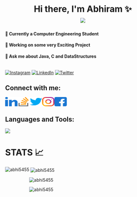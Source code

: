 <h1 align="center">Hi there, I'm Abhiram ✨
  <div>
  <img src="https://media.giphy.com/media/3wsrhM8EFqSprUAxbv/giphy.gif" width="100"/>
  </div>
</h3>

#### 🌱  Currently a Computer Engineering Student<br>
#### 🔭  Working on some very Exciting Project<br>
#### 💬 Ask me about Java, C and DataStructures<br><br>

[![Instagram](https://img.shields.io/badge/Instagram-%23E4405F.svg?logo=Instagram&logoColor=white)](https://instagram.com/panthera_tigriz_) 
[![LinkedIn](https://img.shields.io/badge/LinkedIn-%230077B5.svg?logo=linkedin&logoColor=white)](https://www.linkedin.com/in/abhi5455/) 
[![Twitter](https://img.shields.io/badge/Twitter-%231DA1F2.svg?logo=Twitter&logoColor=white)](https://twitter.com/_Abhiram_Ashok_)
<!--/div><h3 align="left">Connect with me:</h3-->
## Connect with me: 

<p align="left">
<a href="https://www.linkedin.com/in/abhi5455/" target="blank"><img align="center" src="https://raw.githubusercontent.com/teamedwardforever/Readme-Generator/71f25dd8b98329b168142a6b782a107b75eab178/svg/Social/linked-in-alt.svg" alt="abhiram-ashok" height="30" width="40" /></a><a href="https://stackoverflow.com/users/22901036" target="blank"><img align="center" src="https://raw.githubusercontent.com/teamedwardforever/Readme-Generator/71f25dd8b98329b168142a6b782a107b75eab178/svg/Social/stack-overflow.svg" alt="22901036" height="30" width="40" /></a><a href="https://twitter.com/_Abhiram_Ashok_" target="blank"><img align="center" src="https://raw.githubusercontent.com/teamedwardforever/Readme-Generator/71f25dd8b98329b168142a6b782a107b75eab178/svg/Social/twitter.svg" alt="_Abhiram_Ashok_" height="30" width="40" /></a><a href="https://instagram.com/panthera_tigriz_" target="blank"><img align="center" src="https://raw.githubusercontent.com/teamedwardforever/Readme-Generator/71f25dd8b98329b168142a6b782a107b75eab178/svg/Social/instagram.svg" alt="panthera_tigriz_" height="30" width="40" /></a><a href="https://fb.com/Abhiram Ashok" target="blank"><img align="center" src="https://raw.githubusercontent.com/teamedwardforever/Readme-Generator/71f25dd8b98329b168142a6b782a107b75eab178/svg/Social/facebook.svg" alt="Abhiram Ashok" height="30" width="40" /></a>

## Languages and Tools:
<!--/div><h3 align="left">Languages and Tools:</h3-->
<p align="left">
<img src="https://skillicons.dev/icons?i=git,java,c,py,html,css,javascript,mysql,nodejs,react"/>
</p>

<!--/div><h3 align="left">STATS</h3-->
# STATS 📈 

<img align="left" height="180em" src="https://github-readme-stats.vercel.app/api/top-langs/?username=abhi5455&layout=compact&theme=nightowl" alt=abhi5455 />

<p>&nbsp;<img align="center" height="180em" src="https://github-readme-stats.vercel.app/api?username=abhi5455&show_icons=true&locale=en&theme=tokyonight" alt="abhi5455" /></p>

<p><img align="center" height="180em" src="https://github-readme-streak-stats.herokuapp.com/?user=abhi5455&theme=highcontrast" alt="abhi5455" /></p>


<!--p align="left"> <a href="https://github.com/ryo-ma/github-profile-trophy"><img src="https://github-profile-trophy.vercel.app/?username=abhi5455&theme=juicyfresh" alt="abhi5455" /></a> </p-->

<p align="left"> <img src="https://komarev.com/ghpvc/?username=abhi5455&label=Profile%20views&color=0e75b6&style=flat" alt="abhi5455" /> </p>

<!--img src="https://user-images.githubusercontent.com/73097560/115834477-dbab4500-a447-11eb-908a-139a6edaec5c.gif"><h3 align="center">Statistics</h3>
<div align="left">
<a href="https://github.com/abhi5455">
<img align="center" src="http://github-profile-summary-cards.vercel.app/api/cards/stats?username=abhi5455&theme=2077" height="180em" />
<img align="center" src="http://github-profile-summary-cards.vercel.app/api/cards/most-commit-language?username=abhi5455&theme=2077" height="180em" />
<img align="center" src="http://github-profile-summary-cards.vercel.app/api/cards/repos-per-language?username=abhi5455&theme=2077" height="180em" />
<img align="center" src="http://github-profile-summary-cards.vercel.app/api/cards/productive-time?username=abhi5455&theme=2077" height="180em" />
<img align="center" src="http://github-profile-summary-cards.vercel.app/api/cards/profile-details?username=abhi5455&theme=2077" height="180em" /-->
</div>
